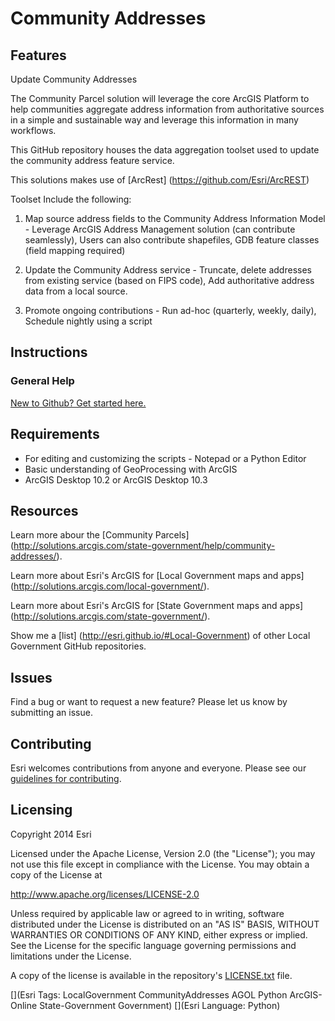 # Community Addresses


## Features

Update Community Addresses

The Community Parcel solution will leverage the core ArcGIS Platform to help communities aggregate address information from authoritative sources in a simple and sustainable way and leverage this information in many workflows. 

This GitHub repository houses the data aggregation toolset used to update the community address feature service. 

This solutions makes use of [ArcRest] (https://github.com/Esri/ArcREST)

Toolset Include the following:

1. Map source address fields to the Community Address Information Model - Leverage ArcGIS Address Management solution (can contribute seamlessly), Users can also contribute shapefiles, GDB feature classes (field mapping required)

2. Update the Community Address service - Truncate, delete addresses from existing service (based on FIPS code), Add authoritative address data from a local source.

3. Promote ongoing contributions - Run ad-hoc (quarterly, weekly, daily), Schedule nightly using a script 




## Instructions

### General Help
[New to Github? Get started here.](http://htmlpreview.github.com/?https://github.com/Esri/esri.github.com/blob/master/help/esri-getting-to-know-github.html)

## Requirements

* For editing and customizing the scripts - Notepad or a Python Editor
* Basic understanding of GeoProcessing with ArcGIS
* ArcGIS Desktop 10.2 or ArcGIS Desktop 10.3
 
## Resources

Learn more abour the [Community Parcels] (http://solutions.arcgis.com/state-government/help/community-addresses/).

Learn more about Esri's ArcGIS for [Local Government maps and apps] (http://solutions.arcgis.com/local-government/).

Learn more about Esri's ArcGIS for [State Government maps and apps] (http://solutions.arcgis.com/state-government/).

Show me a [list] (http://esri.github.io/#Local-Government) of other Local Government GitHub repositories.



## Issues

Find a bug or want to request a new feature?  Please let us know by submitting an issue.


## Contributing

Esri welcomes contributions from anyone and everyone.
Please see our [guidelines for contributing](https://github.com/esri/contributing).

## Licensing

Copyright 2014 Esri

Licensed under the Apache License, Version 2.0 (the "License");
you may not use this file except in compliance with the License.
You may obtain a copy of the License at

   http://www.apache.org/licenses/LICENSE-2.0

Unless required by applicable law or agreed to in writing, software
distributed under the License is distributed on an "AS IS" BASIS,
WITHOUT WARRANTIES OR CONDITIONS OF ANY KIND, either express or implied.
See the License for the specific language governing permissions and
limitations under the License.

A copy of the license is available in the repository's
[LICENSE.txt](https://github.com/Esri/community-parcels-python/blob/master/License.txt) file.

[](Esri Tags: LocalGovernment CommunityAddresses AGOL Python ArcGIS-Online State-Government Government)
[](Esri Language: Python)
